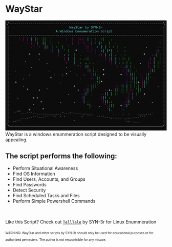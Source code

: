 # WayStar
![Screenshot](WayStar_art.png)    
WayStar is a windows enummeration script designed to be visually appealing.

 ## The script performs the following:
- Perform Situational Awareness
- Find OS Information
- Find Users, Accounts, and Groups
- Find Passwords
- Detect Security 
- Find Scheduled Tasks and Files
- Perform Simple Powershell Commands

<br> <br>
Like this Script? Check out [`TellTale`](https://github.com/SYN-3r/TellTale/tree/main) by SYN-3r for Linux Enummeration
<br> <br>
<sub><sup> WARNING: WayStar and other scripts by SYN-3r should only be used for educational purposes or for authorized pentesters. The author is not responisible for any misuse.</sup></sub>
